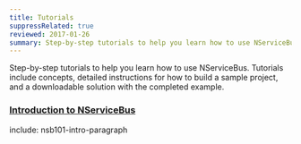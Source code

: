 ```yaml
---
title: Tutorials
suppressRelated: true
reviewed: 2017-01-26
summary: Step-by-step tutorials to help you learn how to use NServiceBus, with detailed instructions and a downloadable solution with the completed example.
---
```


Step-by-step tutorials to help you learn how to use NServiceBus. Tutorials include concepts, detailed instructions for how to build a sample project, and a downloadable solution with the completed example.


### [Introduction to NServiceBus](intro-to-nservicebus/)

include: nsb101-intro-paragraph
